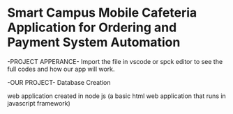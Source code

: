 # Smart Campus Mobile Cafeteria Application for Ordering and Payment System Automation

-PROJECT APPERANCE-
Import the file in vscode or spck editor to see the full codes and how our app will work. 

-OUR PROJECT-
Database Creation

web application created in node js (a basic html web application that runs in javascript framework)
